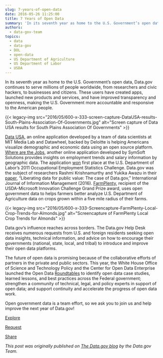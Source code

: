 ```yaml
---
slug: 7-years-of-open-data
date: 2016-05-26 11:25:00
title: 7 Years of Open Data
summary: 'In its seventh year as home to the U.S. Government’s open data, Data.gov continues to serve millions of people worldwide, from researchers and civic hackers, to businesses and citizens. These users have created apps, launched new products and services, and have improved transparency and openness, making the U.S. Government more accountable and responsive to the'
authors:
  - data-gov-team
topics:
  - data
  - data-gov
  - DOL
  - open-data
  - US Department of Agriculture
  - US Department of Labor
  - USDA
---
```


In its seventh year as home to the U.S. Government’s open data, Data.gov continues to serve millions of people worldwide, from researchers and civic hackers, to businesses and citizens. These users have created apps, launched new products and services, and have improved transparency and openness, making the U.S. Government more accountable and responsive to the American people.

{{< legacy-img src="2016/05/600-x-333-screen-capture-DataUSA-results-South-Plains-Association-Of-Governments.jpg" alt="Screen capture of Data USA results for South Plains Association Of Governments" >}}

[Data USA](http://datausa.io/), an online application developed by a team of data scientists at MIT Media Lab and Datawheel, backed by Deloitte is helping Americans visualize demographic and economic data using an open source platform. [Where are the Jobs](http://www.where-are-the-jobs.com/), another online application developed by SymSoft Solutions provides insights on employment trends and salary information by geographic data. The application [won](https://www.dol.gov/opa/media/press/opa/opa20111568.htm) first place at the U.S. Department of Labor’s 2011 Occupational Employment Statistics Challenge. Data.gov was the subject of researchers Rashmi Krishnamurthy and Yukika Awazu in their [paper](https://www.data.gov/meta/liberating-data-for-public-value-the-case-of-data-gov/), “Liberating data for public value: The case of Data.gov,” International Journal of Information Management (2016). [FarmPlenty](http://farmplenty.com/), recipient of the USDA-Microsoft Innovation Challenge Grand Prize award, uses open government data to helps farmers better analyze U.S. Department of Agriculture data on crops grown within a five mile radius of their farms.

{{< legacy-img src="2016/05/600-x-333-Screencapture-FarmPlenty-Local-Crop-Trends-for-Almonds.jpg" alt="Screencapture of FarmPlenty Local Crop Trends for Almonds" >}}

Data.gov’s influence reaches across borders. The Data.gov Help Desk receives numerous requests from U.S. and foreign residents seeking open data insights, technical information, and advice on how to encourage their governments (national, state, local, and tribal) to introduce and improve their open data platforms.

The future of open data is promising because of the collaborative efforts of partners in the private and public sectors. This year, the White House Office of Science and Technology Policy and the Center for Open Data Enterprise launched the Open Data [Roundtables](http://opendataenterprise.org/open-data-roundtables.html) to identify open data case studies, learned lessons, and best practices across the Federal government; strengthen a community of technical, legal, and policy experts in support of open data; and support continuity and accelerate the progress of open data work.

Open government data is a team effort, so we ask you to join us and help improve the next year of Data.gov!

[Explore](https://www.data.gov/)

[Request](https://www.data.gov/contact)

[Share](https://twitter.com/usdatagov)

_This post was originally published on [The Data.gov blog](https://www.data.gov/meta/) by the Data.gov Team._